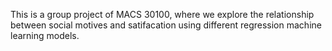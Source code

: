 This is a group project of MACS 30100, where we explore the relationship between social motives and satifacation using different regression machine learning models.
